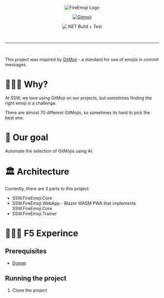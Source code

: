 <div align="center">

![FireEmoji Logo](https://user-images.githubusercontent.com/38869720/150602490-4beb2988-712d-472f-a916-c3eaad6d0279.png)

<a href="https://gitmoji.dev">

![Gitmoji](https://img.shields.io/badge/gitmoji-%20😜%20😍-FFDD67.svg?style=flat-square)

</a>

![.NET Build + Test](https://github.com/SSWConsulting/SSW.FireEmoji/actions/workflows/dotnet.yml/badge.svg)

<!-- TODO: Add link to deployed site -->

</div>

<br>

---

<br>

This project was inspired by [GitMoji](https://github.com/carloscuesta/gitmoji) - a standard for use of emojis in commit messages.

# 🤷🏻‍♂️  Why?

At SSW, we love using GitMoji on our projects, but sometimes finding the right emoji is a challenge.

There are almost 70 different GitMojis, so sometimes its hard to pick the best one.

# 🥅  Our goal

Automate the selection of GitMojis using AI.


# 🏛 Architecture
Currently, there are 3 parts to this project:
 - SSW.FireEmoji.Core
 - SSW.FireEmoji.WebApp - Blazor WASM PWA that implements SSW.FireEmoji.Core
 - SSW.FireEmoji.Trainer

# 👨🏻‍💻  F5 Experince

## Prerequisites
 - [Dotnet](https://dotnet.microsoft.com/download)

## Running the project

1. Clone the project
